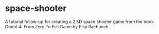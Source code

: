 # space-shooter
A tutorial follow-up for creating a 2.5D space shooter game from the book Godot 4: From Zero To Full Game by Filip Rachunek
